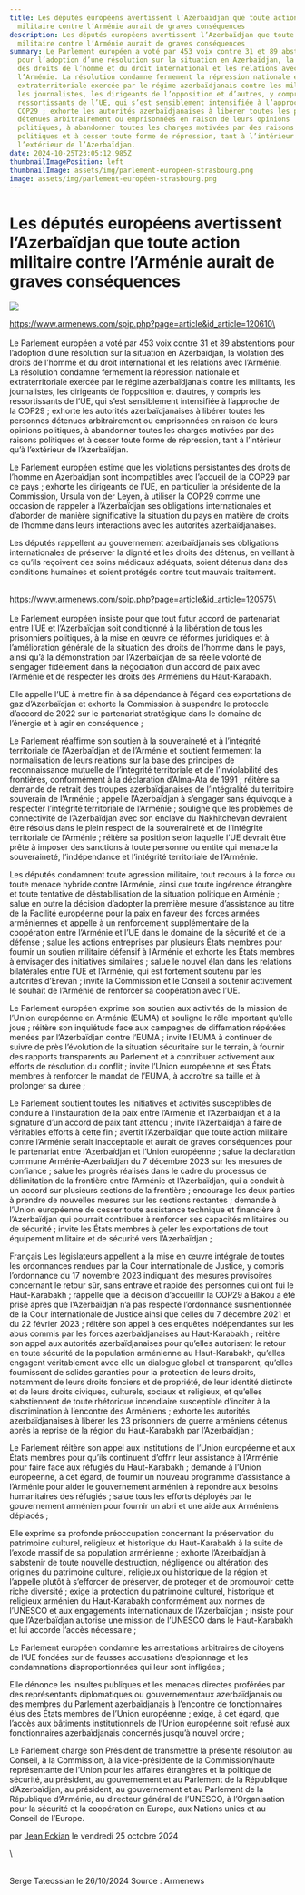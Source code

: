 ```yaml
---
title: Les députés européens avertissent l’Azerbaïdjan que toute action
  militaire contre l’Arménie aurait de graves conséquences
description: Les députés européens avertissent l’Azerbaïdjan que toute action
  militaire contre l’Arménie aurait de graves conséquences
summary: Le Parlement européen a voté par 453 voix contre 31 et 89 abstentions
  pour l’adoption d’une résolution sur la situation en Azerbaïdjan, la violation
  des droits de l’homme et du droit international et les relations avec
  l’Arménie. La résolution condamne fermement la répression nationale et
  extraterritoriale exercée par le régime azerbaïdjanais contre les militants,
  les journalistes, les dirigeants de l’opposition et d’autres, y compris les
  ressortissants de l’UE, qui s’est sensiblement intensifiée à l’approche de la
  COP29 ; exhorte les autorités azerbaïdjanaises à libérer toutes les personnes
  détenues arbitrairement ou emprisonnées en raison de leurs opinions
  politiques, à abandonner toutes les charges motivées par des raisons
  politiques et à cesser toute forme de répression, tant à l’intérieur qu’à
  l’extérieur de l’Azerbaïdjan.
date: 2024-10-25T23:05:12.985Z
thumbnailImagePosition: left
thumbnailImage: assets/img/parlement-européen-strasbourg.png
image: assets/img/parlement-européen-strasbourg.png
---
```

<!--StartFragment-->

# Les députés européens avertissent l’Azerbaïdjan que toute action militaire contre l’Arménie aurait de graves conséquences

![](https://www.armenews.com/IMG/arton120617.png)

https://www.armenews.com/spip.php?page=article&id_article=120610\
\
\
Le Parlement européen a voté par 453 voix contre 31 et 89 abstentions pour l’adoption d’une résolution sur la situation en Azerbaïdjan, la violation des droits de l’homme et du droit international et les relations avec l’Arménie.\
La résolution condamne fermement la répression nationale et extraterritoriale exercée par le régime azerbaïdjanais contre les militants, les journalistes, les dirigeants de l’opposition et d’autres, y compris les ressortissants de l’UE, qui s’est sensiblement intensifiée à l’approche de la COP29 ; exhorte les autorités azerbaïdjanaises à libérer toutes les personnes détenues arbitrairement ou emprisonnées en raison de leurs opinions politiques, à abandonner toutes les charges motivées par des raisons politiques et à cesser toute forme de répression, tant à l’intérieur qu’à l’extérieur de l’Azerbaïdjan.

Le Parlement européen estime que les violations persistantes des droits de l’homme en Azerbaïdjan sont incompatibles avec l’accueil de la COP29 par ce pays ; exhorte les dirigeants de l’UE, en particulier la présidente de la Commission, Ursula von der Leyen, à utiliser la COP29 comme une occasion de rappeler à l’Azerbaïdjan ses obligations internationales et d’aborder de manière significative la situation du pays en matière de droits de l’homme dans leurs interactions avec les autorités azerbaïdjanaises.

Les députés rappellent au gouvernement azerbaïdjanais ses obligations internationales de préserver la dignité et les droits des détenus, en veillant à ce qu’ils reçoivent des soins médicaux adéquats, soient détenus dans des conditions humaines et soient protégés contre tout mauvais traitement.

\
https://www.armenews.com/spip.php?page=article&id_article=120575\
\
\
Le Parlement européen insiste pour que tout futur accord de partenariat entre l’UE et l’Azerbaïdjan soit conditionné à la libération de tous les prisonniers politiques, à la mise en œuvre de réformes juridiques et à l’amélioration générale de la situation des droits de l’homme dans le pays, ainsi qu’à la démonstration par l’Azerbaïdjan de sa réelle volonté de s’engager fidèlement dans la négociation d’un accord de paix avec l’Arménie et de respecter les droits des Arméniens du Haut-Karabakh.

Elle appelle l’UE à mettre fin à sa dépendance à l’égard des exportations de gaz d’Azerbaïdjan et exhorte la Commission à suspendre le protocole d’accord de 2022 sur le partenariat stratégique dans le domaine de l’énergie et à agir en conséquence ;

Le Parlement réaffirme son soutien à la souveraineté et à l’intégrité territoriale de l’Azerbaïdjan et de l’Arménie et soutient fermement la normalisation de leurs relations sur la base des principes de reconnaissance mutuelle de l’intégrité territoriale et de l’inviolabilité des frontières, conformément à la déclaration d’Alma-Ata de 1991 ; réitère sa demande de retrait des troupes azerbaïdjanaises de l’intégralité du territoire souverain de l’Arménie ; appelle l’Azerbaïdjan à s’engager sans équivoque à respecter l’intégrité territoriale de l’Arménie ; souligne que les problèmes de connectivité de l’Azerbaïdjan avec son enclave du Nakhitchevan devraient être résolus dans le plein respect de la souveraineté et de l’intégrité territoriale de l’Arménie ; réitère sa position selon laquelle l’UE devrait être prête à imposer des sanctions à toute personne ou entité qui menace la souveraineté, l’indépendance et l’intégrité territoriale de l’Arménie.

Les députés condamnent toute agression militaire, tout recours à la force ou toute menace hybride contre l’Arménie, ainsi que toute ingérence étrangère et toute tentative de déstabilisation de la situation politique en Arménie ; salue en outre la décision d’adopter la première mesure d’assistance au titre de la Facilité européenne pour la paix en faveur des forces armées arméniennes et appelle à un renforcement supplémentaire de la coopération entre l’Arménie et l’UE dans le domaine de la sécurité et de la défense ; salue les actions entreprises par plusieurs États membres pour fournir un soutien militaire défensif à l’Arménie et exhorte les États membres à envisager des initiatives similaires ; salue le nouvel élan dans les relations bilatérales entre l’UE et l’Arménie, qui est fortement soutenu par les autorités d’Erevan ; invite la Commission et le Conseil à soutenir activement le souhait de l’Arménie de renforcer sa coopération avec l’UE.

Le Parlement européen exprime son soutien aux activités de la mission de l’Union européenne en Arménie (EUMA) et souligne le rôle important qu’elle joue ; réitère son inquiétude face aux campagnes de diffamation répétées menées par l’Azerbaïdjan contre l’EUMA ; invite l’EUMA à continuer de suivre de près l’évolution de la situation sécuritaire sur le terrain, à fournir des rapports transparents au Parlement et à contribuer activement aux efforts de résolution du conflit ; invite l’Union européenne et ses États membres à renforcer le mandat de l’EUMA, à accroître sa taille et à prolonger sa durée ;

Le Parlement soutient toutes les initiatives et activités susceptibles de conduire à l’instauration de la paix entre l’Arménie et l’Azerbaïdjan et à la signature d’un accord de paix tant attendu ; invite l’Azerbaïdjan à faire de véritables efforts à cette fin ; avertit l’Azerbaïdjan que toute action militaire contre l’Arménie serait inacceptable et aurait de graves conséquences pour le partenariat entre l’Azerbaïdjan et l’Union européenne ; salue la déclaration commune Arménie-Azerbaïdjan du 7 décembre 2023 sur les mesures de confiance ; salue les progrès réalisés dans le cadre du processus de délimitation de la frontière entre l’Arménie et l’Azerbaïdjan, qui a conduit à un accord sur plusieurs sections de la frontière ; encourage les deux parties à prendre de nouvelles mesures sur les sections restantes ; demande à l’Union européenne de cesser toute assistance technique et financière à l’Azerbaïdjan qui pourrait contribuer à renforcer ses capacités militaires ou de sécurité ; invite les États membres à geler les exportations de tout équipement militaire et de sécurité vers l’Azerbaïdjan ;

Français Les législateurs appellent à la mise en œuvre intégrale de toutes les ordonnances rendues par la Cour internationale de Justice, y compris l’ordonnance du 17 novembre 2023 indiquant des mesures provisoires concernant le retour sûr, sans entrave et rapide des personnes qui ont fui le Haut-Karabakh ; rappelle que la décision d’accueillir la COP29 à Bakou a été prise après que l’Azerbaïdjan n’a pas respecté l’ordonnance susmentionnée de la Cour internationale de Justice ainsi que celles du 7 décembre 2021 et du 22 février 2023 ; réitère son appel à des enquêtes indépendantes sur les abus commis par les forces azerbaïdjanaises au Haut-Karabakh ; réitère son appel aux autorités azerbaïdjanaises pour qu’elles autorisent le retour en toute sécurité de la population arménienne au Haut-Karabakh, qu’elles engagent véritablement avec elle un dialogue global et transparent, qu’elles fournissent de solides garanties pour la protection de leurs droits, notamment de leurs droits fonciers et de propriété, de leur identité distincte et de leurs droits civiques, culturels, sociaux et religieux, et qu’elles s’abstiennent de toute rhétorique incendiaire susceptible d’inciter à la discrimination à l’encontre des Arméniens ; exhorte les autorités azerbaïdjanaises à libérer les 23 prisonniers de guerre arméniens détenus après la reprise de la région du Haut-Karabakh par l’Azerbaïdjan ;

Le Parlement réitère son appel aux institutions de l’Union européenne et aux États membres pour qu’ils continuent d’offrir leur assistance à l’Arménie pour faire face aux réfugiés du Haut-Karabakh ; demande à l’Union européenne, à cet égard, de fournir un nouveau programme d’assistance à l’Arménie pour aider le gouvernement arménien à répondre aux besoins humanitaires des réfugiés ; salue tous les efforts déployés par le gouvernement arménien pour fournir un abri et une aide aux Arméniens déplacés ;

Elle exprime sa profonde préoccupation concernant la préservation du patrimoine culturel, religieux et historique du Haut-Karabakh à la suite de l’exode massif de sa population arménienne ; exhorte l’Azerbaïdjan à s’abstenir de toute nouvelle destruction, négligence ou altération des origines du patrimoine culturel, religieux ou historique de la région et l’appelle plutôt à s’efforcer de préserver, de protéger et de promouvoir cette riche diversité ; exige la protection du patrimoine culturel, historique et religieux arménien du Haut-Karabakh conformément aux normes de l’UNESCO et aux engagements internationaux de l’Azerbaïdjan ; insiste pour que l’Azerbaïdjan autorise une mission de l’UNESCO dans le Haut-Karabakh et lui accorde l’accès nécessaire ;

Le Parlement européen condamne les arrestations arbitraires de citoyens de l’UE fondées sur de fausses accusations d’espionnage et les condamnations disproportionnées qui leur sont infligées ;

Elle dénonce les insultes publiques et les menaces directes proférées par des représentants diplomatiques ou gouvernementaux azerbaïdjanais ou des membres du Parlement azerbaïdjanais à l’encontre de fonctionnaires élus des États membres de l’Union européenne ; exige, à cet égard, que l’accès aux bâtiments institutionnels de l’Union européenne soit refusé aux fonctionnaires azerbaïdjanais concernés jusqu’à nouvel ordre ;

Le Parlement charge son Président de transmettre la présente résolution au Conseil, à la Commission, à la vice-présidente de la Commission/haute représentante de l’Union pour les affaires étrangères et la politique de sécurité, au président, au gouvernement et au Parlement de la République d’Azerbaïdjan, au président, au gouvernement et au Parlement de la République d’Arménie, au directeur général de l’UNESCO, à l’Organisation pour la sécurité et la coopération en Europe, aux Nations unies et au Conseil de l’Europe.

par [Jean Eckian](https://www.armenews.com/spip.php?page=auteur&id_auteur=34) le vendredi 25 octobre 2024

<!--EndFragment-->\

\
S﻿erge Tateossian le 26/10/2024     Source : Armenews